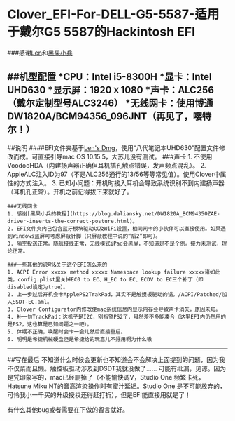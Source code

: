 # Clover_EFI-For-DELL-G5-5587-适用于戴尔G5 5587的Hackintosh EFI

###感谢[Len](http://i.pcbeta.com/space-uid-4532202.html)和[黑果小兵](https://daliansky.net)

##机型配置
*CPU：Intel i5-8300H
*显卡：Intel UHD630
*显示屏：1920ｘ1080
*声卡：ALC256（戴尔定制型号ALC3246）
*无线网卡：使用博通DW1820A/BCM94356_096JNT（再见了，嘤特尔！）
----
##说明
####EFI文件夹基于[Len's Dmg](http://bbs.pcbeta.com/viewthread-1858946-1-1.html)，使用“八代笔记本UHD630”配置文件修改而成。可直接引导mac OS 10.15.5，大苏儿没有测试。
    ###声卡
    1. 不使用VoodooHDA（内建扬声器正确但耳机插孔触点错误，发声频点混乱）。
    2. AppleALC注入ID为97（不是ALC256通行的13/56等等常见值）。使用Clover中属性的方式注入。
    3. 已知小问题：开机时接入耳机会导致系统识别不到内建扬声器（耳机孔正常）。开机之前记得拔下来就好了。
   
    ###无线网卡
    1. 感谢[黑果小兵的教程](https://blog.daliansky.net/DW1820A_BCM94350ZAE-driver-inserts-the-correct-posture.html)。
    2. EFI文件夹内已包含蓝牙模块驱动以及WiFi设置，相同网卡的小伙伴可以直接使用。如果遇到Windows蓝屏可考虑屏蔽针脚（只屏蔽教程中说的“后2”即可）。
    3. 隔空投送正常。随航接线正常，无线模式iPad会黑屏，不知道是不是个例。接力未测试，理论正常。

    ###一些其他的说明&关于这个EFI怎么来的
    1. ACPI Error xxxxx method xxxxx Namespace lookup failure xxxxx诸如此类，config.plist里关掉EC0 to EC、H_EC to EC、ECDV to EC三个补丁（即disabled设定为true）。
    2. 上一步过后开机会卡ApplePS2TrakPad，其实不是触摸板驱动的锅。/ACPI/Patched/加入SSDT-EC.aml。
    3. Clover Configurator内修改使mac系统信息内显示内存会导致声卡消失，原因未知。
    4. 补一句TrackPad：这机子是I2C，别指望PS2了，虽然差不多能凑合（这里EFI内仍然用的是PS2，这也算是已知问题之一吧）。
    5. 休眠不正确，唤醒时会卡一会儿然后直接重启。
    6. 明明是希捷机械硬盘但是希捷给的玩意儿不好用啊为什么嗷

----

##写在最后
不知道什么时候会更新也不知道会不会解决上面提到的问题，因为我不仅菜而且懒。触控板驱动涉及到DSDT我就没做了……
可能有纰漏，见谅。因为是凭印象写的，mac已经删掉了（不能愉快调V，Studio One 频繁卡死，Hatsune Miku NT的音高渲染操作时有蜜汁延迟。Studio One 是不可能放弃的，可怜我小一千买的升级授权还得赶打折），但是EFI能直接用就是了！

有什么其他bug或者需要在下做的留言就好。